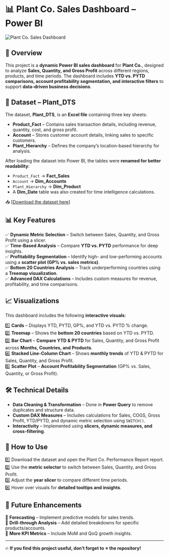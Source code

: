 # 📊 Plant Co. Sales Dashboard – Power BI  
![Plant Co. Sales Dashboard](https://raw.githubusercontent.com/razamuhammadrazi/Plant-Co-Performance-Report-PowerBI/main/Plant%20Co.%20Performance%20Report.png)

## 🔹 Overview  
This project is a **dynamic Power BI sales dashboard** for **Plant Co.**, designed to analyze **Sales, Quantity, and Gross Profit** across different regions, products, and time periods. The dashboard includes **YTD vs. PYTD comparisons, account profitability segmentation, and interactive filters** to support **data-driven business decisions**.  

## 📂 Dataset – **Plant_DTS**  
The dataset, **Plant_DTS**, is an **Excel file** containing three key sheets:  

- **Product_Fact** – Contains sales transaction details, including revenue, quantity, cost, and gross profit.  
- **Account** – Stores customer account details, linking sales to specific customers.  
- **Plant_Hierarchy** – Defines the company’s location-based hierarchy for analysis.  

After loading the dataset into Power BI, the tables were **renamed for better readability**:  
- `Product_Fact` → **Fact_Sales**  
- `Account` → **Dim_Accounts**  
- `Plant_Hierarchy` → **Dim_Product**  
- A **Dim_Date** table was also created for time intelligence calculations.  

📥 [[Download the dataset here](https://github.com/razamuhamadrazi/Plant-Co.-Report---Power-BI/blob/main/Plant_DTS.xls)]

## 📊 Key Features  
✅ **Dynamic Metric Selection** – Switch between Sales, Quantity, and Gross Profit using a slicer.  
✅ **Time-Based Analysis** – Compare **YTD vs. PYTD** performance for deep insights.  
✅ **Profitability Segmentation** – Identify high- and low-performing accounts using a **scatter plot (GP% vs. sales metrics)**.  
✅ **Bottom 20 Countries Analysis** – Track underperforming countries using a **Treemap visualization**.  
✅ **Advanced DAX Calculations** – Includes custom measures for revenue, profitability, and time comparisons.  

## 📈 Visualizations  
This dashboard includes the following **interactive visuals**:  

1️⃣ **Cards** – Displays YTD, PYTD, GP%, and YTD vs. PYTD % change.  
2️⃣ **Treemap** – Shows the **bottom 20 countries** based on YTD vs. PYTD.  
3️⃣ **Bar Chart** – **Compare YTD & PYTD** for Sales, Quantity, and Gross Profit across **Months, Countries, and Products**.  
4️⃣ **Stacked Line-Column Chart** – Shows **monthly trends** of YTD & PYTD for Sales, Quantity, and Gross Profit.  
5️⃣ **Scatter Plot** – **Account Profitability Segmentation** (GP% vs. Sales, Quantity, or Gross Profit).  

## 🛠 Technical Details  
- **Data Cleaning & Transformation** – Done in **Power Query** to remove duplicates and structure data.  
- **Custom DAX Measures** – Includes calculations for Sales, COGS, Gross Profit, YTD/PYTD, and dynamic metric selection using `SWITCH()`.  
- **Interactivity** – Implemented using **slicers, dynamic measures, and cross-filtering**.  

## 🚀 How to Use  
1️⃣ Download the dataset and open the Plant Co. Performance Report report.  
2️⃣ Use the **metric selector** to switch between Sales, Quantity, and Gross Profit.  
3️⃣ Adjust the **year slicer** to compare different time periods.  
4️⃣ Hover over visuals for **detailed tooltips and insights**.  

## 📌 Future Enhancements  
🔹 **Forecasting** – Implement predictive models for sales trends.  
🔹 **Drill-through Analysis** – Add detailed breakdowns for specific products/accounts.  
🔹 **More KPI Metrics** – Include MoM and QoQ growth insights.  

---

🔥 **If you find this project useful, don’t forget to ⭐ the repository!**  

